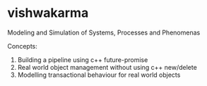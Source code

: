 # vishwakarma
Modeling and Simulation of Systems, Processes and Phenomenas

Concepts:
1. Building a pipeline using c++ future-promise
2. Real world object management without using c++ new/delete
3. Modelling transactional behaviour for real world objects

